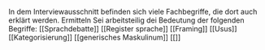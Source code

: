 In dem Interviewausschnitt befinden sich viele Fachbegriffe, die dort auch erklärt werden. Ermitteln Sei arbeitsteilig dei Bedeutung der folgenden Begriffe: 
[[Sprachdebatte]]
[[Register sprache]]
[[Framing]]
[[Usus]]
[[Kategorisierung]]
[[generisches Maskulinum]]
[[]]